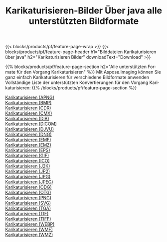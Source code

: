 ﻿---
title: Karikaturisieren-Bilder Über java alle unterstützten Bildformate 
weight: 3920
url: /de/java/cartoonify 
lang: de
langdirlevel: 2
locales: zh-hans,ja,it,ru,de,es,fr,nl,id,lt,pl,pt,vi,tr,ko,zh-hant,ar,hi,th,sv,cs,uk,he
description: Mit Aspose.Imaging können Sie ganz einfach Karikaturisieren Bilder über java
---

{{< blocks/products/pf/feature-page-wrap >}}
{{< blocks/products/pf/feature-page-header h1="Bilddateien Karikaturisieren über java" h2="Karikaturisieren Bilder" downloadText="Download" >}}


{{% blocks/products/pf/feature-page-section  h2="Alle unterstützten Formate für den Vorgang Karikaturisieren" %}}
Mit Aspose.Imaging können Sie ganz einfach Karikaturisieren für verschiedene Bildformate anwenden
<br/>
Vollständige Liste der unterstützten Konvertierungen für den Vorgang Karikaturisieren:
{{% /blocks/products/pf/feature-page-section %}}
<div class="container-fluid productfamilypage bg-gray">
    <div class="convertypes bg-gray agp-content section">
        <div class="container">
		<div class="row other-converters">
		    <div class='col-md-2 other-converter remove-lp remove-rp'><a href="/imaging/de/java/cartoonify/apng" >Karikaturisieren (APNG)</a></div><div class='col-md-2 other-converter remove-lp remove-rp'><a href="/imaging/de/java/cartoonify/bmp" >Karikaturisieren (BMP)</a></div><div class='col-md-2 other-converter remove-lp remove-rp'><a href="/imaging/de/java/cartoonify/cdr" >Karikaturisieren (CDR)</a></div><div class='col-md-2 other-converter remove-lp remove-rp'><a href="/imaging/de/java/cartoonify/cmx" >Karikaturisieren (CMX)</a></div><div class='col-md-2 other-converter remove-lp remove-rp'><a href="/imaging/de/java/cartoonify/dib" >Karikaturisieren (DIB)</a></div><div class='col-md-2 other-converter remove-lp remove-rp'><a href="/imaging/de/java/cartoonify/dicom" >Karikaturisieren (DICOM)</a></div><div class='col-md-2 other-converter remove-lp remove-rp'><a href="/imaging/de/java/cartoonify/djvu" >Karikaturisieren (DJVU)</a></div><div class='col-md-2 other-converter remove-lp remove-rp'><a href="/imaging/de/java/cartoonify/dng" >Karikaturisieren (DNG)</a></div><div class='col-md-2 other-converter remove-lp remove-rp'><a href="/imaging/de/java/cartoonify/emf" >Karikaturisieren (EMF)</a></div><div class='col-md-2 other-converter remove-lp remove-rp'><a href="/imaging/de/java/cartoonify/emz" >Karikaturisieren (EMZ)</a></div><div class='col-md-2 other-converter remove-lp remove-rp'><a href="/imaging/de/java/cartoonify/eps" >Karikaturisieren (EPS)</a></div><div class='col-md-2 other-converter remove-lp remove-rp'><a href="/imaging/de/java/cartoonify/gif" >Karikaturisieren (GIF)</a></div><div class='col-md-2 other-converter remove-lp remove-rp'><a href="/imaging/de/java/cartoonify/ico" >Karikaturisieren (ICO)</a></div><div class='col-md-2 other-converter remove-lp remove-rp'><a href="/imaging/de/java/cartoonify/j2k" >Karikaturisieren (J2K)</a></div><div class='col-md-2 other-converter remove-lp remove-rp'><a href="/imaging/de/java/cartoonify/jp2" >Karikaturisieren (JP2)</a></div><div class='col-md-2 other-converter remove-lp remove-rp'><a href="/imaging/de/java/cartoonify/jpg" >Karikaturisieren (JPG)</a></div><div class='col-md-2 other-converter remove-lp remove-rp'><a href="/imaging/de/java/cartoonify/jpeg" >Karikaturisieren (JPEG)</a></div><div class='col-md-2 other-converter remove-lp remove-rp'><a href="/imaging/de/java/cartoonify/odg" >Karikaturisieren (ODG)</a></div><div class='col-md-2 other-converter remove-lp remove-rp'><a href="/imaging/de/java/cartoonify/otg" >Karikaturisieren (OTG)</a></div><div class='col-md-2 other-converter remove-lp remove-rp'><a href="/imaging/de/java/cartoonify/png" >Karikaturisieren (PNG)</a></div><div class='col-md-2 other-converter remove-lp remove-rp'><a href="/imaging/de/java/cartoonify/svg" >Karikaturisieren (SVG)</a></div><div class='col-md-2 other-converter remove-lp remove-rp'><a href="/imaging/de/java/cartoonify/tga" >Karikaturisieren (TGA)</a></div><div class='col-md-2 other-converter remove-lp remove-rp'><a href="/imaging/de/java/cartoonify/tif" >Karikaturisieren (TIF)</a></div><div class='col-md-2 other-converter remove-lp remove-rp'><a href="/imaging/de/java/cartoonify/tiff" >Karikaturisieren (TIFF)</a></div><div class='col-md-2 other-converter remove-lp remove-rp'><a href="/imaging/de/java/cartoonify/webp" >Karikaturisieren (WEBP)</a></div><div class='col-md-2 other-converter remove-lp remove-rp'><a href="/imaging/de/java/cartoonify/wmf" >Karikaturisieren (WMF)</a></div><div class='col-md-2 other-converter remove-lp remove-rp'><a href="/imaging/de/java/cartoonify/wmz" >Karikaturisieren (WMZ)</a></div>
                </div>
        </div>
    </div>
</div>
<br/>
